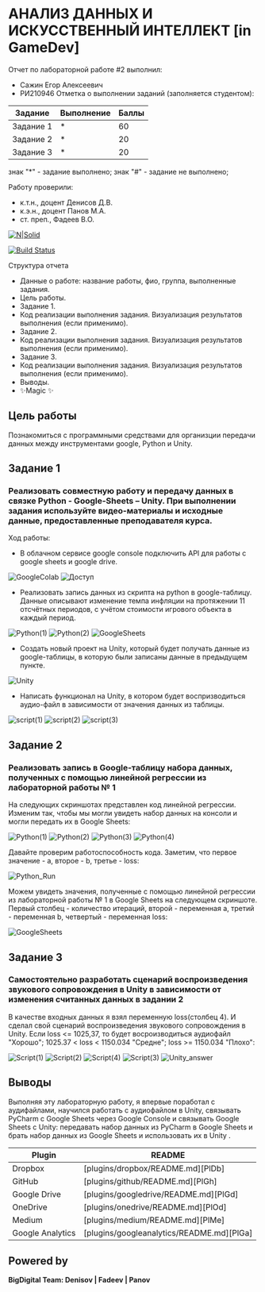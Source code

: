 # АНАЛИЗ ДАННЫХ И ИСКУССТВЕННЫЙ ИНТЕЛЛЕКТ [in GameDev]
Отчет по лабораторной работе #2 выполнил:
- Сажин Егор Алексеевич
- РИ210946
Отметка о выполнении заданий (заполняется студентом):

| Задание | Выполнение | Баллы |
| ------ | ------ | ------ |
| Задание 1 | * | 60 |
| Задание 2 | * | 20 |
| Задание 3 | * | 20 |

знак "*" - задание выполнено; знак "#" - задание не выполнено;

Работу проверили:
- к.т.н., доцент Денисов Д.В.
- к.э.н., доцент Панов М.А.
- ст. преп., Фадеев В.О.

[![N|Solid](https://cldup.com/dTxpPi9lDf.thumb.png)](https://nodesource.com/products/nsolid)

[![Build Status](https://travis-ci.org/joemccann/dillinger.svg?branch=master)](https://travis-ci.org/joemccann/dillinger)

Структура отчета

- Данные о работе: название работы, фио, группа, выполненные задания.
- Цель работы.
- Задание 1.
- Код реализации выполнения задания. Визуализация результатов выполнения (если применимо).
- Задание 2.
- Код реализации выполнения задания. Визуализация результатов выполнения (если применимо).
- Задание 3.
- Код реализации выполнения задания. Визуализация результатов выполнения (если применимо).
- Выводы.
- ✨Magic ✨

## Цель работы
Познакомиться с программными средствами для организции передачи данных между инструментами google, Python и Unity.

## Задание 1
### Реализовать совместную работу и передачу данных в связке Python - Google-Sheets – Unity. При выполнении задания используйте видео-материалы и исходные данные, предоставленные преподавателя курса.
Ход работы:

- В облачном сервисе google console подключить API для работы с google sheets и google drive.

![GoogleColab](https://user-images.githubusercontent.com/102538132/194267037-72fec0de-66c0-4c56-b2db-23a0e96bd80e.png)
![Доступ](https://user-images.githubusercontent.com/102538132/194271960-0817146b-68cb-42da-a807-f069a2bd8184.png)


- Реализовать запись данных из скрипта на python в google-таблицу. Данные описывают изменение темпа инфляции на протяжении 11 отсчётных периодов, с учётом стоимости игрового объекта в каждый период.

![Python(1)](https://user-images.githubusercontent.com/102538132/194272038-761f1e51-34c2-4e52-a2c6-f697523e9c02.png)
![Python(2)](https://user-images.githubusercontent.com/102538132/194272068-55e72924-ea31-4f58-bb99-96d4ef8f0739.png)
![GoogleSheets](https://user-images.githubusercontent.com/102538132/194272101-2836a799-6456-4d4d-9f18-e285592c6f07.png)


- Создать новый проект на Unity, который будет получать данные из google-таблицы, в которую были записаны данные в предыдущем пункте.

![Unity](https://user-images.githubusercontent.com/102538132/194272366-4a4583b1-97d4-4254-b3b5-1db0804e9708.png)


- Написать функционал на Unity, в котором будет воспризводиться аудио-файл в зависимости от значения данных из таблицы.

![script(1)](https://user-images.githubusercontent.com/102538132/194272482-9214ef36-7d42-446b-b8c5-ff6674ddbae5.png)
![script(2)](https://user-images.githubusercontent.com/102538132/194272500-1de1643c-f1f8-4f49-8a18-f574892703b7.png)
![script(3)](https://user-images.githubusercontent.com/102538132/194272525-5c3cd39c-ec47-413b-8e68-d878bb657fd9.png)


## Задание 2
### Реализовать запись в Google-таблицу набора данных, полученных с помощью линейной регрессии из лабораторной работы № 1

На следующих скриншотах представлен код линейной регрессии. Изменим так, чтобы мы могли увидеть набор данных на консоли и могли передать их в Google Sheets: 


![Python(1)](https://user-images.githubusercontent.com/102538132/194334176-5d5a3eeb-9981-4f53-97ae-4fb4a55c1e26.png)
![Python(2)](https://user-images.githubusercontent.com/102538132/194334187-7bf06994-ae0e-40ad-84f2-48865a699d56.png)
![Python(3)](https://user-images.githubusercontent.com/102538132/194334201-897ab3be-b7ae-410e-9244-c531d680a0d6.png)
![Python(4)](https://user-images.githubusercontent.com/102538132/194334212-e56d0e62-e552-49fa-9d52-8716d585615b.png)

Давайте проверим работоспособность кода. Заметим, что первое значение - a, второе - b, третье - loss:


![Python_Run](https://user-images.githubusercontent.com/102538132/194334229-ce23c867-3adc-4cd3-96f4-c7c76469ba9e.png)

Можем увидеть значения, полученные с помощью линейной регрессии из лабораторной работы № 1 в Google Sheets на следующем скриншоте. Первый столбец - количество итераций, второй - переменная a, третий - переменная b, четвертый - переменная loss:


![GoogleSheets](https://user-images.githubusercontent.com/102538132/194334244-c1aabe5e-4544-4195-b11c-4d9b552725a1.png)


## Задание 3
### Самостоятельно разработать сценарий воспроизведения звукового сопровождения в Unity в зависимости от изменения считанных данных в задании 2

В качестве входных данных я взял переменную loss(столбец 4). И сделал свой сценарий воспроизведения звукового сопровождения в Unity.
Если loss <= 1025,37, то будет восроизводиться аудиофайл "Хорошо"; 1025.37 < loss < 1150.034 "Средне"; loss >= 1150.034 "Плохо":

![Script(1)](https://user-images.githubusercontent.com/102538132/194337565-241fd797-6417-410a-b159-791f57c452bc.png)
![Script(2)](https://user-images.githubusercontent.com/102538132/194337581-d4518658-80d2-4e21-b27e-652d0d03e4aa.png)
![Script(4)](https://user-images.githubusercontent.com/102538132/194340662-a12a1e78-2ed3-4056-a152-a60c93c39dfd.png)
![Script(3)](https://user-images.githubusercontent.com/102538132/194337589-869b5ae6-7788-45a7-b8ec-642d0f0a2f86.png)
![Unity_answer](https://user-images.githubusercontent.com/102538132/194337608-ae151fb8-e038-448a-aab1-ee9bebdfaa4d.png)


## Выводы
Выполняя эту лабораторную работу, я впервые поработал с аудифайлами, научился работать с аудиофайлом в Unity, связывать PyCharm с Google Sheets через Google Console и связывать Google Sheets с Unity: передавать набор данных из PyCharm в Google Sheets и брать набор данных из Google Sheets и использовать их в Unity .


| Plugin | README |
| ------ | ------ |
| Dropbox | [plugins/dropbox/README.md][PlDb] |
| GitHub | [plugins/github/README.md][PlGh] |
| Google Drive | [plugins/googledrive/README.md][PlGd] |
| OneDrive | [plugins/onedrive/README.md][PlOd] |
| Medium | [plugins/medium/README.md][PlMe] |
| Google Analytics | [plugins/googleanalytics/README.md][PlGa] |

## Powered by

**BigDigital Team: Denisov | Fadeev | Panov**
